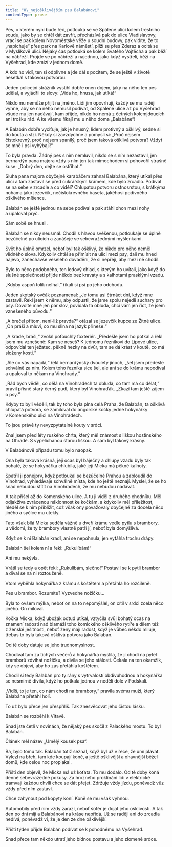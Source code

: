 ```yaml
---
title: "O\_nejošklivějším psu Balabánovi"
contentType: prose
---
```


Pes, o kterém nyní bude řeč, potlouká se ve Spálené ulici kolem trestního soudu, jako by se chtěl dát zavřít, přecházívá pak do ulice Vladislavovy, vrací se pak kolem Novoměstské věže u soudní budovy, pak vidíte, že to „napichuje“ přes park na Karlově náměstí, plíží se přes Zderaz a ocitá se v Myslíkově ulici. Nějaký čas potlouká se kolem Svatého Vojtěcha a pak běží na nábřeží. Projde se po nábřeží a najednou, jako když vystřelí, běží na Vyšehrad, kde zmizí v jednom domě.

A kdo ho vidí, ten si odplivne a jde dál s pocitem, že se ještě v životě nesetkal s takovou potvorou.

Jeden policejní strážník vystihl dobře onen dojem, jaký na něho ten pes udělal, a vyjádřil to slovy: „Vida ho, hnusa, jak utíká!“

Nikdo mu nemůže přijít na jméno. Lidi jím opovrhují, každý se mu raději vyhne, aby se na něho nemusil podívat, od Spálené ulice až po Vyšehrad všude mu jen nadávají, kam přijde, nikdo ho nemá z četných kolemjdoucích ani trošku rád. A ke všemu říkají mu u něho doma „Balabáne“!

A Balabán dobře vyciťuje, jak je hnusný, lidem protivný a ošklivý, sedne si do kouta a slzí. Někdy si zavzdychne a pomyslí si: „Proč nejsem čistokrevný, proč nejsem spanilý, proč jsem taková ošklivá potvora? Vždyť se mně i psi vyhýbají!“

To byla pravda. Žádný pes s ním nemluvil, nikdo se s ním nezastavil, jen bernardýn pana majora vždy s ním jen tak mimochodem si pohovořil strašně kuse: „Dobrý den, dejte se ostříhat.“

Sluha pana majora obyčejně karabáčem zahnal Balabána, který utíkal přes ulici a tam zastavil se před cukrářským krámem, kde bylo zrcadlo. Podíval se na sebe v zrcadle a co viděl? Chlupatou potvoru ostnosrstou, s krátkýma nohama jako jezevčík, nečistokrevného baseta, jakéhosi podivného ošklivého míšence.

Balabán se ještě jednou na sebe podíval a pak stáhl ohon mezi nohy a upaloval pryč.

Sám sobě se hnusil.

Balabán se nikdy neusmál. Chodil s hlavou svěšenou, potloukaje se úplně bezúčelně po ulicích a zanášeje se sebevražednými myšlenkami.

Svět ho úplně omrzel, neboť byl tak ošklivý, že nikdo pro něho neměl vlídného slova. Kdykoliv chtěl se přimísit na ulici mezi psy, dali mu hned najevo, zanechavše veselého dovádění, že si nepřejí, aby mezi ně chodil.

Bylo to něco podobného, ten ledový chlad, s kterým ho uvítali, jako když do slušné společnosti přijde někdo bez kravaty a s kalhotami prasklými vzadu.

„Kdyby aspoň tolik nelhal,“ říkali si psi po jeho odchodu.

Jeden skotský ovčák poznamenal: „Je tomu asi čtrnáct dní, když mne zastavil. Řekl jsem k němu, aby odpustil, že jsme spolu nejedli suchary pro psy. Dovolte mně jen pár slov, povídala ta obluda, chci vám jen říct, že jsem vznešeného původu.“

„A brečel přitom, není-liž pravda?“ otázal se jezevčík kupce ze Žitné ulice. „On práší a mluví, co mu slina na jazyk přinese.“

„A krade, braši,“ zvolal poťouchlý foxteriér. „Předešle jsem ho potkal a řekl jsem mu vznešeně: Kam se neseš? K jednomu řezníkovi do Lipové ulice, odpovídal ten ježatec, pěkně hezky na dvůr, tam se dá krást v koutě, co má složeny kosti.“

„Ále co vás napadá,“ řekl bernardýnský dvouletý jinoch, „šel jsem předešle schválně za ním. Kolem toho řezníka sice šel, ale ani se do krámu nepodíval a upaloval to někam na Vinohrady.“

„Rád bych věděl, co dělá na Vinohradech ta obluda, co tam má co dělat,“ pravil přísně starý černý pudl, který byl Vinohraďák. „Zkazí tam ještě zájem o psy.“

Kdyby to byli věděli, tak by toho byla plna celá Praha, že Balabán, ta ošklivá chlupatá potvora, se zamiloval do angorské kočky jedné hokynářky v Komenského ulici na Vinohradech.

To jsou právě ty nevyzpytatelné kouty v srdci.

Znal jsem před léty ruského chrta, který měl známost s liškou hostinského na Ohradě. S vypelichanou starou liškou. A sám byl takový krásný.

V Balabánově případu tomu bylo naopak.

Ona byla taková krásná, její ocas byl báječný a chlupy vzadu byly tak bohaté, že se hokynářka chlubila, jaké její Micka má pěkné kalhoty.

Spatřil ji ponejprv, když potloukal se bezúčelně Prahou a zabloudil do Vinohrad, vyhledávaje schválně místa, kde ho ještě neznají. Myslel, že se ho snad nebudou štítit na Vinohradech, že mu nebudou nadávat.

A tak přišel až do Komenského ulice. A tu ji viděl z druhého chodníku. Měl odjakživa zvrácenou náklonnost ke kočkám, a kdykoliv měl příležitost, hleděl se k nim přiblížit, což však ony považovaly obyčejně za docela něco jiného a syčíce mu utekly.

Tato však bílá Micka seděla vážně u dveří krámu vedle pytlu s brambory, u vědomí, že ty brambory vlastně patří jí, neboť byla domýšlivá.

Když se k ní Balabán kradl, ani se nepohnula, jen vytáhla trochu drápy.

Balabán šel kolem ní a řekl: „Rukulíbám!“

Ani mu nekývla.

Vrátil se tedy a opět řekl: „Rukulíbám, slečno!“ Postavil se k pytli brambor a díval se na ni roztouženě.

Vtom vyběhla hokynářka z krámu s koštětem a přetáhla ho rozčileně.

Pes u brambor. Rozumíte? Vyzvedne nožičku…

Byla to ovšem mýlka, neboť on na to nepomýšlel, on cítil v srdci zcela něco jiného. On miloval.

Kočka Micka, když ubožák odtud utíkal, vztyčila svůj bohatý ocas na znamení radosti nad blamáží toho komického ošklivého rytíře a dílem též z ženské ješitnosti, neboť ženy mají radost, když je vůbec někdo miluje, třebas to byla taková ošklivá potvora jako Balabán.

Od té doby datuje se jeho trudnomyslnost.

Chodíval tam za tichých večerů a hokynářka myslila, že jí chodí na pytel bramborů zdvihat nožičku, a divila se jeho stálosti. Čekala na ten okamžik, kdy se objeví, aby ho zas přetáhla koštětem.

Chodil si tedy Balabán pro ty rány s vytrvalostí obdivuhodnou a hokynářka se nesmírně divila, když ho potkala jednou v neděli dole v Podskalí.

„Vidíš, to je ten, co nám chodí na brambory,“ pravila svému muži, který Balabána přetáhl holí.

To už bylo přece jen přespříliš. Tak znesvěcovat jeho čistou lásku.

Balabán se rozběhl k Vltavě.

Snad jste četli v novinách, že nějaký pes skočil z Palackého mostu. To byl Balabán.

Článek měl název „Umělý kousek psa“.

Ba, bylo tomu tak. Balabán totiž seznal, když byl už v řece, že umí plavat. Vylezl na břeh, tam kde koupají koně, a ještě ošklivější a ohavnější běžel domů, kde celou noc proplakal.

Příští den objevil, že Micka má už koťata. To mu dodalo. Od té doby koná denně sebevražedné pokusy. Za hrozného proklínání lidí v elektrické tramvaji každou chvíli chce se dát přejet. Zdržuje vždy jízdu, poněvadž vůz vždy před ním zastaví.

Chce zahynout pod kopyty koní. Koně se mu však vyhnou.

Automobily před ním vždy zarazí, neboť šofér je dojat jeho oškli­vostí. A tak den po dni míjí a Balabánovi na kráse nepřidá. Už se raději ani do zrcadla nedívá, poněvadž ví, že je den ze dne ošklivější.

Příští týden přijde Balabán podívat se k pohodnému na Vyšehrad.

Snad přece tam někdo utratí jeho bídnou postavu a jeho zlomené srdce.
